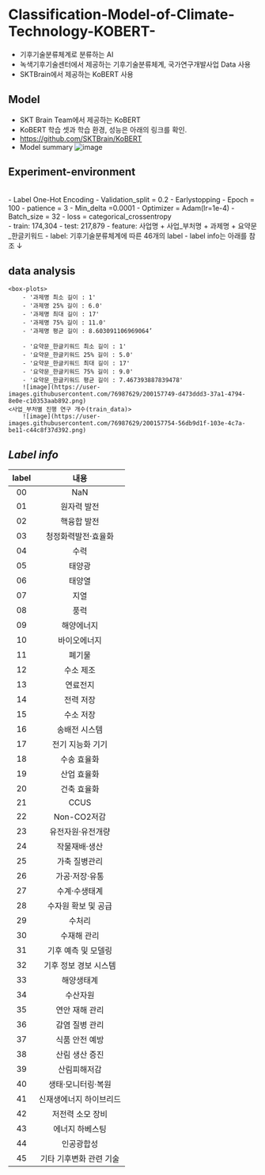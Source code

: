 # Classification-Model-of-Climate-Technology-KOBERT-
- 기후기술분류체계로 분류하는 AI
- 녹색기후기술센터에서 제공하는 기후기술분류체계, 국가연구개발사업 Data 사용
- SKTBrain에서 제공하는 KoBERT 사용

  
## Model
  - SKT Brain Team에서 제공하는 KoBERT
  - KoBERT 학습 셋과 학습 환경, 성능은 아래의 링크를 확인.
  - https://github.com/SKTBrain/KoBERT
  - Model summary
  ![image](https://user-images.githubusercontent.com/76987629/200157682-025d6493-7d45-4e74-9a87-dd252313ed30.png)

  
## Experiment-environment
  <hyper-parameter><br>
    - Label One-Hot Encoding
    - Validation_split = 0.2
    - Earlystopping
    - Epoch = 100
    - patience = 3
    - Min_delta =0.0001
    - Optimizer = Adam(lr=1e-4)
    - Batch_size = 32
    - loss = categorical_crossentropy
  <data><br>
    - train: 174,304
    - test: 217,879
    - feature: 사업명 + 사업_부처명 + 과제명 + 요약문_한글키워드
    - label: 기후기술분류체계에 따른 46개의 label
    - label info는 아래를 참조 ↓

## data analysis
    <box-plots>
        - '과제명 최소 길이 : 1'
        - '과제명 25% 길이 : 6.0'
        - '과제명 최대 길이 : 17'
        - '과제명 75% 길이 : 11.0'
        - '과제명 평균 길이 : 8.603091106969064’

        - '요약문_한글키워드 최소 길이 : 1'
        - '요약문_한글키워드 25% 길이 : 5.0'
        - '요약문_한글키워드 최대 길이 : 17'
        - '요약문_한글키워드 75% 길이 : 9.0'
        - '요약문_한글키워드 평균 길이 : 7.467393887839478'
        ![image](https://user-images.githubusercontent.com/76987629/200157749-d473ddd3-37a1-4794-8e0e-c10353aab892.png)
    <사업_부처별 진행 연구 개수(train_data)>
        ![image](https://user-images.githubusercontent.com/76987629/200157754-56db9d1f-103e-4c7a-be11-c44c8f37d392.png)


    
    
## *Label info*
  |label|내용|
  |:------:|:---:|
  |00|NaN|
  |01|원자력 발전|
  |02|핵융합 발전|
  |03|청정화력발전·효율화|
  |04|수력|
  |05|태양광|
  |06|태양열|
  |07|지열|
  |08|풍력|
  |09|해양에너지|
  |10|바이오에너지|
  |11|폐기물|
  |12|수소 제조|
  |13|연료전지|
  |14|전력 저장|
  |15|수소 저장|
  |16|송배전 시스템|
  |17|전기 지능화 기기|
  |18|수송 효율화|
  |19|산업 효율화|
  |20|건축 효율화|
  |21|CCUS|
  |22|Non-CO2저감|
  |23|유전자원·유전개량|
  |24|작물재배·생산|
  |25|가축 질병관리|
  |26|가공·저장·유통|
  |27|수계·수생태계|
  |28|수자원 확보 및 공급|
  |29|수처리|
  |30|수재해 관리|
  |31|기후 예측 및 모델링|
  |32|기후 정보 경보 시스템|
  |33|해양생태계|
  |34|수산자원|
  |35|연안 재해 관리|
  |36|감염 질병 관리|
  |37|식품 안전 예방|
  |38|산림 생산 증진|
  |39|산림피해저감|
  |40|생태·모니터링·복원|
  |41|신재생에너지 하이브리드|
  |42|저전력 소모 장비|
  |43|에너지 하베스팅|
  |44|인공광합성|
  |45|기타 기후변화 관련 기술|
